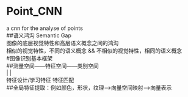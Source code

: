 # Point_CNN<br>
a cnn for the analyse of points<br>
##语义鸿沟 Semantic Gap<br>
图像的底层视觉特性和高层语义概念之间的鸿沟<br>
相似的视觉特性，不同的语义概念 && 不相似的视觉特性，相同的语义概念<br>
#图像识别基本框架<br>
##测量空间——特征空间——类别空间<br>
                          |                        |<br>
    特征设计/学习特征   特征匹配<br>
##全局特征提取：例如颜色，形状，纹理——>向量空间映射——>向量表示<br>

